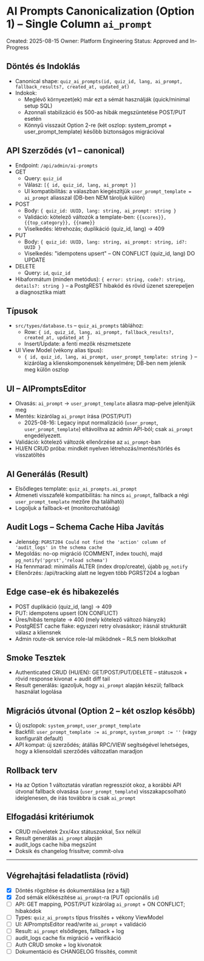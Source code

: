 # AI Prompts Canonicalization (Option 1) – Single Column `ai_prompt`

Created: 2025-08-15
Owner: Platform Engineering
Status: Approved and In-Progress

## Döntés és Indoklás

- Canonical shape: `quiz_ai_prompts(id, quiz_id, lang, ai_prompt, fallback_results?, created_at, updated_at)`
- Indokok:
  - Meglévő környezet(ek) már ezt a sémát használják (quick/minimal setup SQL)
  - Azonnali stabilizáció és 500-as hibák megszüntetése POST/PUT esetén
  - Könnyű visszaút Option 2-re (két oszlop: system_prompt + user_prompt_template) később biztonságos migrációval

## API Szerződés (v1 – canonical)

- Endpoint: `/api/admin/ai-prompts`
- GET
  - Query: `quiz_id`
  - Válasz: `[{ id, quiz_id, lang, ai_prompt }]`
  - UI kompatibilitás: a válaszban kiegészítjük `user_prompt_template = ai_prompt` aliasszal (DB-ben NEM tároljuk külön)
- POST
  - Body: `{ quiz_id: UUID, lang: string, ai_prompt: string }`
  - Validáció: kötelező változók a template-ben: `{{scores}}, {{top_category}}, {{name}}`
  - Viselkedés: létrehozás; duplikáció (quiz_id, lang) → 409
- PUT
  - Body: `{ quiz_id: UUID, lang: string, ai_prompt: string, id?: UUID }`
  - Viselkedés: "idempotens upsert" – ON CONFLICT (quiz_id, lang) DO UPDATE
- DELETE
  - Query: `id`, `quiz_id`
- Hibaformátum (minden metódus): `{ error: string, code?: string, details?: string }` – a PostgREST hibakód és rövid üzenet szerepeljen a diagnosztika miatt

## Típusok

- `src/types/database.ts` – `quiz_ai_prompts` táblához:
  - Row: `{ id, quiz_id, lang, ai_prompt, fallback_results?, created_at, updated_at }`
  - Insert/Update: a fenti mezők részmetszete
- UI View Model (vékony alias típus):
  - `{ id, quiz_id, lang, ai_prompt, user_prompt_template: string }` – kizárólag a klienskomponensek kényelmére; DB-ben nem jelenik meg külön oszlop

## UI – AIPromptsEditor

- Olvasás: `ai_prompt` → `user_prompt_template` aliasra map-pelve jelenítjük meg
- Mentés: kizárólag `ai_prompt` írása (POST/PUT)
  - 2025-08-16: Legacy input normalizáció (`user_prompt`, `user_prompt_template`) eltávolítva az admin API-ból; csak `ai_prompt` engedélyezett.
- Validáció: kötelező változók ellenőrzése az `ai_prompt`-ban
- HU/EN CRUD próba: mindkét nyelven létrehozás/mentés/törlés és visszatöltés

## AI Generálás (Result)

- Elsődleges template: `quiz_ai_prompts.ai_prompt`
- Átmeneti visszafelé kompatibilitás: ha nincs `ai_prompt`, fallback a régi `user_prompt_template` mezőre (ha található)
- Logoljuk a fallback-et (monitorozhatóság)

## Audit Logs – Schema Cache Hiba Javítás

- Jelenség: `PGRST204 Could not find the 'action' column of 'audit_logs' in the schema cache`
- Megoldás: no-op migráció (COMMENT, index touch), majd `pg_notify('pgrst','reload schema')`
- Ha fennmarad: minimális ALTER (index drop/create), újabb `pg_notify`
- Ellenőrzés: /api/tracking alatt ne legyen több PGRST204 a logban

## Edge case-ek és hibakezelés

- POST duplikáció (quiz_id, lang) → 409
- PUT: idempotens upsert (ON CONFLICT)
- Üres/hibás template → 400 (mely kötelező változó hiányzik)
- PostgREST cache flake: egyszeri retry olvasáskor; írásnál strukturált válasz a kliensnek
- Admin route-ok service role-lal működnek – RLS nem blokkolhat

## Smoke Tesztek

- Authenticated CRUD (HU/EN): GET/POST/PUT/DELETE – státuszok + rövid response kivonat + audit diff tail
- Result generálás: igazoljuk, hogy `ai_prompt` alapján készül; fallback használat logolása

## Migrációs útvonal (Option 2 – két oszlop később)

- Új oszlopok: `system_prompt`, `user_prompt_template`
- Backfill: `user_prompt_template := ai_prompt`, `system_prompt := ''` (vagy konfigurált default)
- API kompat: új szerződés; átállás RPC/VIEW segítségével lehetséges, hogy a kliensoldali szerződés változatlan maradjon

## Rollback terv

- Ha az Option 1 változtatás váratlan regressziót okoz, a korábbi API útvonal fallback olvasása (`user_prompt_template`) visszakapcsolható ideiglenesen, de írás továbbra is csak `ai_prompt`

## Elfogadási kritériumok

- CRUD műveletek 2xx/4xx státuszokkal, 5xx nélkül
- Result generálás `ai_prompt` alapján
- audit_logs cache hiba megszűnt
- Doksik és changelog frissítve; commit-olva

---

## Végrehajtási feladatlista (rövid)

- [x] Döntés rögzítése és dokumentálása (ez a fájl)
- [x] Zod sémák előkészítése `ai_prompt`-ra (PUT opcionális `id`)
- [ ] API: GET mapping, POST/PUT kizárólag `ai_prompt` + ON CONFLICT; hibakódok
- [ ] Types: `quiz_ai_prompts` típus frissítés + vékony ViewModel
- [ ] UI: AIPromptsEditor read/write `ai_prompt` + validáció
- [ ] Result: `ai_prompt` elsődleges, fallback + log
- [ ] audit_logs cache fix migráció + verifikáció
- [ ] Auth CRUD smoke + log kivonatok
- [ ] Dokumentáció és CHANGELOG frissítés, commit
